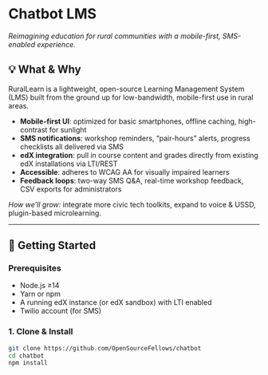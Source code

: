 # Chatbot LMS

_Reimagining education for rural communities with a mobile-first, SMS-enabled experience._

## 💡 What & Why

RuralLearn is a lightweight, open-source Learning Management System (LMS) built from the ground up for low-bandwidth, mobile-first use in rural areas.  
- **Mobile-first UI**: optimized for basic smartphones, offline caching, high-contrast for sunlight  
- **SMS notifications**: workshop reminders, “pair-hours” alerts, progress checklists all delivered via SMS  
- **edX integration**: pull in course content and grades directly from existing edX installations via LTI/REST  
- **Accessible**: adheres to WCAG AA for visually impaired learners  
- **Feedback loops**: two-way SMS Q&A, real-time workshop feedback, CSV exports for administrators  

_How we’ll grow:_ integrate more civic tech toolkits, expand to voice & USSD, plugin-based microlearning.

---

## 🚀 Getting Started

### Prerequisites

- Node.js ≥14  
- Yarn or npm  
- A running edX instance (or edX sandbox) with LTI enabled  
- Twilio account (for SMS)

### 1. Clone & Install

```bash
git clone https://github.com/OpenSourceFellows/chatbot
cd chatbot
npm install
